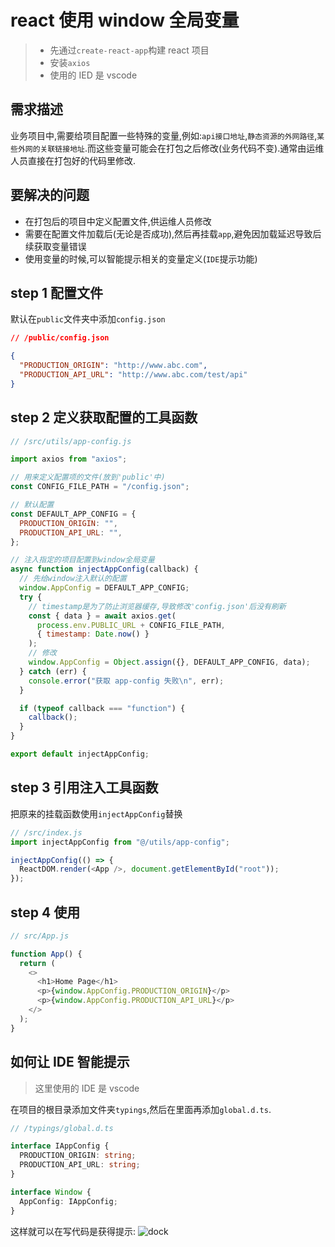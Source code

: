 # react 使用 window 全局变量

> - 先通过`create-react-app`构建 react 项目
> - 安装`axios`
> - 使用的 IED 是 vscode

## 需求描述

业务项目中,需要给项目配置一些特殊的变量,例如:`api接口地址`,`静态资源的外网路径`,`某些外网的关联链接地址`.而这些变量可能会在打包之后修改(业务代码不变).通常由运维人员直接在打包好的代码里修改.

## 要解决的问题

- 在打包后的项目中定义配置文件,供运维人员修改
- 需要在配置文件加载后(无论是否成功),然后再挂载`app`,避免因加载延迟导致后续获取变量错误
- 使用变量的时候,可以智能提示相关的变量定义(`IDE`提示功能)

## step 1 配置文件

默认在`public`文件夹中添加`config.json`

```json
// /public/config.json

{
  "PRODUCTION_ORIGIN": "http://www.abc.com",
  "PRODUCTION_API_URL": "http://www.abc.com/test/api"
}
```

## step 2 定义获取配置的工具函数

```js
// /src/utils/app-config.js

import axios from "axios";

// 用来定义配置项的文件(放到'public'中)
const CONFIG_FILE_PATH = "/config.json";

// 默认配置
const DEFAULT_APP_CONFIG = {
  PRODUCTION_ORIGIN: "",
  PRODUCTION_API_URL: "",
};

// 注入指定的项目配置到window全局变量
async function injectAppConfig(callback) {
  // 先给window注入默认的配置
  window.AppConfig = DEFAULT_APP_CONFIG;
  try {
    // timestamp是为了防止浏览器缓存,导致修改'config.json'后没有刷新
    const { data } = await axios.get(
      process.env.PUBLIC_URL + CONFIG_FILE_PATH,
      { timestamp: Date.now() }
    );
    // 修改
    window.AppConfig = Object.assign({}, DEFAULT_APP_CONFIG, data);
  } catch (err) {
    console.error("获取 app-config 失败\n", err);
  }

  if (typeof callback === "function") {
    callback();
  }
}

export default injectAppConfig;
```

## step 3 引用注入工具函数

把原来的挂载函数使用`injectAppConfig`替换

```js
// /src/index.js
import injectAppConfig from "@/utils/app-config";

injectAppConfig(() => {
  ReactDOM.render(<App />, document.getElementById("root"));
});
```

## step 4 使用

```js
// src/App.js

function App() {
  return (
    <>
      <h1>Home Page</h1>
      <p>{window.AppConfig.PRODUCTION_ORIGIN}</p>
      <p>{window.AppConfig.PRODUCTION_API_URL}</p>
    </>
  );
}
```

## 如何让 IDE 智能提示

> 这里使用的 IDE 是 vscode

在项目的根目录添加文件夹`typings`,然后在里面再添加`global.d.ts`.

```ts
// /typings/global.d.ts

interface IAppConfig {
  PRODUCTION_ORIGIN: string;
  PRODUCTION_API_URL: string;
}

interface Window {
  AppConfig: IAppConfig;
}
```

这样就可以在写代码是获得提示:
<img :src="$withBase('/images/react-use-global-variables-001.png')" alt="dock">
